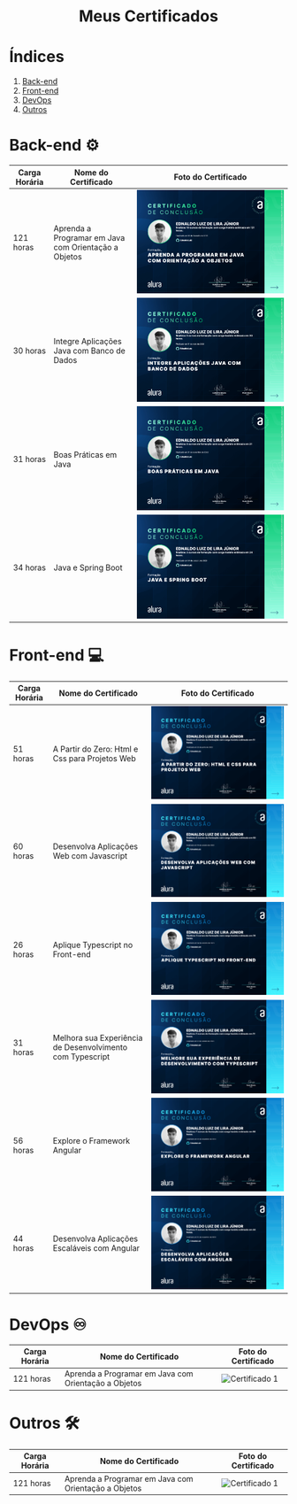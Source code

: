 <div align=center>
    <h1>Meus Certificados</h1>
</div>

<h1>Índices</h1>

<ol>
    <li><a href="#backend">Back-end</a></li>
    <li><a href="#frontend">Front-end</a></li>
    <li><a href="#devops">DevOps</a></li>
    <li><a href="#outros">Outros</a></li>
</ol>

<h1 id="backend">Back-end ⚙️</h1>

<table>
    <thead>
        <tr>
            <th>Carga Horária</th>
            <th>Nome do Certificado</th>
            <th>Foto do Certificado</th>
        </tr>
    </thead>
    <tbody>
        <tr>
            <td>121 horas</td>
            <td>Aprenda a Programar em Java com Orientação a Objetos</td>
            <td><img src="imgs/certificado-OO-java.png" alt="Certificado 1"></td>
        </tr>
        <tr>
            <td>30 horas</td>
            <td>Integre Aplicações Java com Banco de Dados</td>
            <td><img src="imgs/certificado-java-jdbc-jpa.png" alt="Certificado 2"></td>
        </tr>
        <tr>
            <td>31 horas</td>
            <td>Boas Práticas em Java</td>
            <td><img src="imgs/certificado-java-solid.png" alt="Certificado 2"></td>
        </tr>
        <tr>
            <td>34 horas</td>
            <td>Java e Spring Boot</td>
            <td><img src="imgs/certificado-java-spring-boot.png" alt="Certificado 2"></td>
        </tr>
    </tbody>
</table>

<h1 id="frontend">Front-end 💻</h1>

<table>
    <thead>
        <tr>
            <th>Carga Horária</th>
            <th>Nome do Certificado</th>
            <th>Foto do Certificado</th>
        </tr>
    </thead>
    <tbody>
        <tr>
            <td>51 horas</td>
            <td>A Partir do Zero: Html e Css para Projetos Web</td>
            <td><img src="imgs/certificado-html-css.png" alt="Certificado 2"></td>
        </tr>
        <tr>
            <td>60 horas</td>
            <td>Desenvolva Aplicações Web com Javascript</td>
            <td><img src="imgs/certificado-js-web.png" alt="Certificado 2"></td>
        </tr>
        <tr>
            <td>26 horas</td>
            <td>Aplique Typescript no Front-end</td>
            <td><img src="imgs/certificado-ts-2.png" alt="Certificado 2"></td>
        </tr>
        <tr>
            <td>31 horas</td>
            <td>Melhora sua Experiência de Desenvolvimento com Typescript</td>
            <td><img src="imgs/certificado-ts-1.png" alt="Certificado 2"></td>
        </tr>
        <tr>
            <td>56 horas</td>
            <td>Explore o Framework Angular</td>
            <td><img src="imgs/certificado-angular-1.png" alt="Certificado 2"></td>
        </tr>
        <tr>
            <td>44 horas</td>
            <td>Desenvolva Aplicações Escaláveis com Angular</td>
            <td><img src="imgs/certificado-angular-2.png" alt="Certificado 2"></td>
        </tr>
    </tbody>
</table>

<h1 id="devops">DevOps ♾️</h1>

<table>
    <thead>
        <tr>
            <th>Carga Horária</th>
            <th>Nome do Certificado</th>
            <th>Foto do Certificado</th>
        </tr>
    </thead>
    <tbody>
        <tr>
            <td>121 horas</td>
            <td>Aprenda a Programar em Java com Orientação a Objetos</td>
            <td><img src="imgs/" alt="Certificado 1"></td>
        </tr>
    </tbody>
</table>

<h1 id="outros">Outros 🛠️</h1>

<table>
    <thead>
        <tr>
            <th>Carga Horária</th>
            <th>Nome do Certificado</th>
            <th>Foto do Certificado</th>
        </tr>
    </thead>
    <tbody>
        <tr>
            <td>121 horas</td>
            <td>Aprenda a Programar em Java com Orientação a Objetos</td>
            <td><img src="imgs/" alt="Certificado 1"></td>
        </tr>
    </tbody>
</table>
